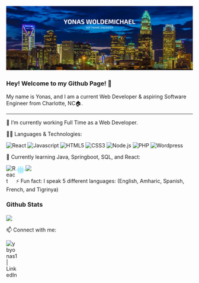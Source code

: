 <img src="YONASBAN.png" alt="Yonas' banner" />

### Hey! Welcome to my Github Page! 👋

My name is Yonas, and I am a current Web Developer & aspiring Software Engineer from Charlotte, NC🏠.

-----

🔭 I’m currently working Full Time as a Web Developer.

👨‍💻 Languages & Technologies:
<p>
<img alt="React" src="https://img.shields.io/badge/React-61DAFB?logo=react&logoColor=white&style=for-the-badge" />
<img alt="Javascript" src="https://img.shields.io/badge/JavaScript-F7DF1E?logo=javascript&logoColor=black&style=for-the-badge" />
<img alt="HTML5" src="https://img.shields.io/badge/html-E34F26?logo=html5&logoColor=black&style=for-the-badge" />
<img alt="CSS3" src="https://img.shields.io/badge/css3-1572B6?logo=css3&logoColor=black&style=for-the-badge" />
<img alt="Node.js" src="https://img.shields.io/badge/node.js-339933?logo=node.js&logoColor=black&style=for-the-badge" />
<img alt="PHP" src="https://img.shields.io/badge/PHP-777BB4?logo=PHP&logoColor=black&style=for-the-badge" />
<img alt="Wordpress" src="https://img.shields.io/badge/Wordpress-21759B?logo=Wordpress&logoColor=black&style=for-the-badge" />
</p>
  
🌱 Currently learning Java, Springboot, SQL, and React:

<img alt="React" align="left" width="26px" src="https://raw.githubusercontent.com/jmnote/z-icons/master/svg/java.svg" />
<img align="left" alt="React" width="26px" src="https://raw.githubusercontent.com/github/explore/80688e429a7d4ef2fca1e82350fe8e3517d3494d/topics/react/react.png" />
<img width="30px" src="https://cdn.jsdelivr.net/gh/devicons/devicon/icons/spring/spring-original-wordmark.svg" />

⚡ Fun fact: I speak 5 different languages: (English, Amharic, Spanish, French, and Tigrinya)

### Github Stats

<img align="center" src="https://github-readme-stats.vercel.app/api?username=ybyonas1&show_icons=true&theme=dark"/>


📫 Connect with me:

[<img align="left" alt="ybyonas1 | LinkedIn" width="30px" src="https://camo.githubusercontent.com/c8a9c5b414cd812ad6a97a46c29af67239ddaeae08c41724ff7d945fb4c047e5/68747470733a2f2f6564656e742e6769746875622e696f2f537570657254696e7949636f6e732f696d616765732f7376672f6c696e6b6564696e2e737667" />](href="https://www.linkedin.com/in/ybyonas1/")
